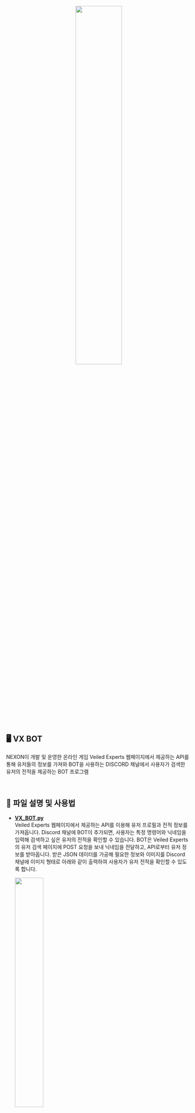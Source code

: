 <p align="center">
  <img src="https://github.com/user-attachments/assets/ca63fcd5-5f26-4cdd-b0eb-93d7a4d93b3c" width="50%">
</p>

## 🖥️ VX BOT
NEXON이 개발 및 운영한 온라인 게임 Veiled Experts 웹페이지에서 제공하는 API를 통해 유저들의 정보를 가져와 BOT을 사용하는 DISCORD 채널에서 사용자가 검색한 유저의 전적을 제공하는 BOT 프로그램

<br>

## 📁 파일 설명 및 사용법
- [**VX_BOT.py**](https://github.com/zmtmqhdl/VX_BOT/blob/main/VX_BOT.py)  
  Veiled Experts 웹페이지에서 제공하는 API를 이용해 유저 프로필과 전적 정보를 가져옵니다. Discord 채널에 BOT이 추가되면, 사용자는 특정 명령어와 닉네임을 입력해 검색하고 싶은 유저의 전적을 확인할 수 있습니다. BOT은 Veiled Experts의 유저 검색 페이지에 POST 요청을 보내 닉네임을 전달하고, API로부터 유저 정보를 받아옵니다. 받은 JSON 데이터를 가공해 필요한 정보와 이미지를 Discord 채널에 이미지 형태로 아래와 같이 출력하여 사용자가 유저 전적을 확인할 수 있도록 합니다.


  <img src="https://github.com/user-attachments/assets/418361da-42c0-4bfb-8977-9d9db2e89a94" width="40%">

- [**BOT_Keep_Alive.py**](https://github.com/zmtmqhdl/VX_BOT/blob/main/BOT_Keep_Alive.py)  
  Replit 환경에서 Flask를 사용해 VX_BOT이 작동되도록 합니다. 이후, Ping 서비스를 제공하는 웹페이지에서 Replit의 URL로 주기적으로 Ping을 보내 BOT이 종료되지 않도록 유지합니다. 이를 통해 BOT을 안정적으로 24시간 실행시킬 수 있습니다.

<br>

| 명령어                 | 기능                                                                                  |
| ---                    | ---                                                                                   |
| /전적 [닉네임]          | 검색한 [닉네임]을 가진 유저의 전적을 Discord 채널에서 이미지로 제공합니다.                                       |

<br>

## 🛠️ 사용 기술
[![My Skills](https://skillicons.dev/icons?i=discord,flask,python,replit)](https://skillicons.dev)
